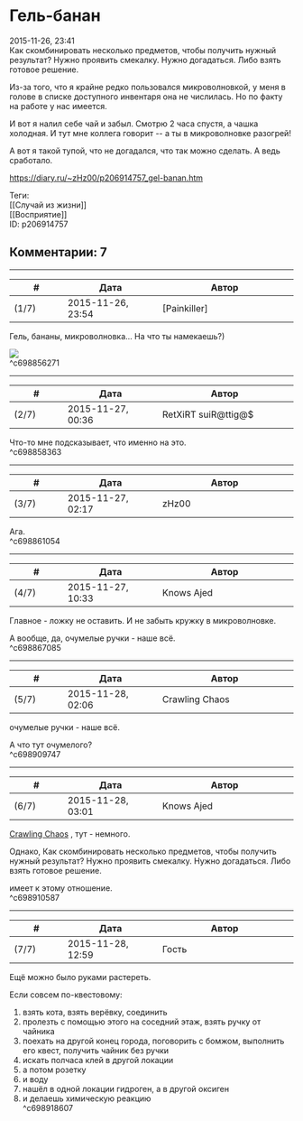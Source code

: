 Гель-банан
==========

  
2015-11-26, 23:41  
 Как скомбинировать несколько предметов, чтобы получить нужный результат? Нужно проявить смекалку. Нужно догадаться. Либо взять готовое решение.   
   
 Из-за того, что я крайне редко пользовался микроволновкой, у меня в голове в списке доступного инвентаря она не числилась. Но по факту на работе у нас имеется.   
   
 И вот я налил себе чай и забыл. Смотрю 2 часа спустя, а чашка холодная. И тут мне коллега говорит -- а ты в микроволновке разогрей!   
   
 А вот я такой тупой, что не догадался, что так можно сделать. А ведь сработало.   
  
<https://diary.ru/~zHz00/p206914757_gel-banan.htm>  
  
Теги:  
[[Случай из жизни]]  
[[Восприятие]]  
ID: p206914757  


Комментарии: 7
--------------

  


---



|         #         |              Дата              |                     Автор                     |           ID           |
| --- | --- | --- | --- |
| (1/7) | 2015-11-26, 23:54 | [Painkiller] | c698856271 |

  
 Гель, бананы, микроволновка... На что ты намекаешь?)   
   
 ![](http://static.zerochan.net/Steins%3BGate.full.1055923.jpg)   
 ^c698856271

---



|         #         |              Дата              |                     Автор                     |           ID           |
| --- | --- | --- | --- |
| (2/7) | 2015-11-27, 00:36 | RetXiRT suiR@ttig@$ | c698858363 |

  
  Что-то мне подсказывает, что именно на это.    
 ^c698858363

---



|         #         |              Дата              |                     Автор                     |           ID           |
| --- | --- | --- | --- |
| (3/7) | 2015-11-27, 02:17 | zHz00 | c698861054 |

  
 Ага.   
 ^c698861054

---



|         #         |              Дата              |                     Автор                     |           ID           |
| --- | --- | --- | --- |
| (4/7) | 2015-11-27, 10:33 | Knows Ajed | c698867085 |

  
 Главное - ложку не оставить. И не забыть кружку в микроволновке.   
   
 А вообще, да, очумелые ручки - наше всё.   
 ^c698867085

---



|         #         |              Дата              |                     Автор                     |           ID           |
| --- | --- | --- | --- |
| (5/7) | 2015-11-28, 02:06 | Crawling Chaos | c698909747 |

  
  очумелые ручки - наше всё.    
   
 А что тут очумелого?   
 ^c698909747

---



|         #         |              Дата              |                     Автор                     |           ID           |
| --- | --- | --- | --- |
| (6/7) | 2015-11-28, 03:01 | Knows Ajed | c698910587 |

  
  [Crawling Chaos](http://degozaru.diary.ru "de gozaru")  , тут - немного.   
   
 Однако,  Как скомбинировать несколько предметов, чтобы получить нужный результат? Нужно проявить смекалку. Нужно догадаться. Либо взять готовое решение.    
   
 имеет к этому отношение.   
 ^c698910587

---



|         #         |              Дата              |                     Автор                     |           ID           |
| --- | --- | --- | --- |
| (7/7) | 2015-11-28, 12:59 | Гость | c698918607 |

  
 Ещё можно было руками растереть.   
   
 Если совсем по-квестовому:   
   
 1. взять кота, взять верёвку, соединить   
 2. пролезть с помощью этого на соседний этаж, взять ручку от чайника   
 3. поехать на другой конец города, поговорить с бомжом, выполнить его квест, получить чайник без ручки   
 4. искать полчаса клей в другой локации   
 5. а потом розетку   
 6. и воду   
 7. нашёл в одной локации гидроген, а в другой оксиген   
 8. и делаешь химическую реакцию   
 ^c698918607